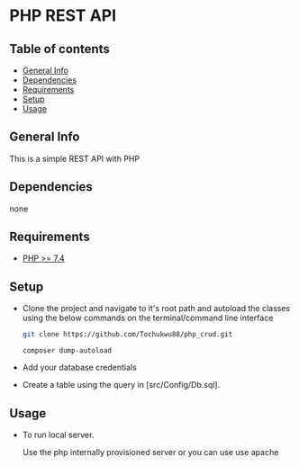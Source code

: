 # PHP REST API

## Table of contents

- [General Info](#general-info)
- [Dependencies](#dependencies)
- [Requirements](#requirements)
- [Setup](#setup)
- [Usage](#usage)

## General Info

This is a simple REST API with PHP

## Dependencies

none

## Requirements

- [PHP >= 7.4](https://www.php.net/ "PHP")

## Setup

- Clone the project and navigate to it's root path and autoload the classes using the below commands on the terminal/command line interface

  ```bash
  git clone https://github.com/Tochukwu88/php_crud.git

  ```

  ```
  composer dump-autoload
  ```

- Add your database credentials

- Create a table using the query in [src/Config/Db.sql].

## Usage

- To run local server.

  Use the php internally provisioned server or you can use use apache
